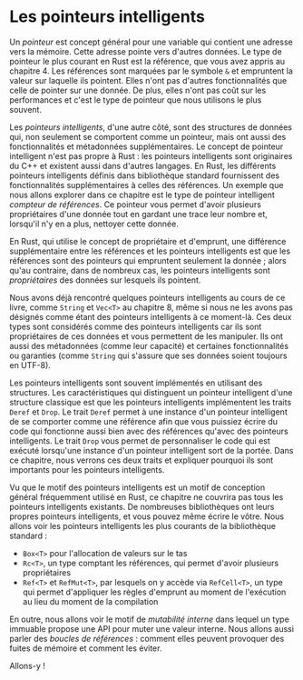 <!--
# Smart Pointers
-->

# Les pointeurs intelligents

<!--
A *pointer* is a general concept for a variable that contains an address in
memory. This address refers to, or “points at,” some other data. The most
common kind of pointer in Rust is a reference, which you learned about in
Chapter 4. References are indicated by the `&` symbol and borrow the value they
point to. They don’t have any special capabilities other than referring to
data. Also, they don’t have any overhead and are the kind of pointer we use
most often.
-->

Un *pointeur* est concept général pour une variable qui contient une adresse
vers la mémoire. Cette adresse pointe vers d'autres données. Le type de pointeur
le plus courant en Rust est la référence, que vous avez appris au chapitre 4.
Les références sont marquées par le symbole `&` et empruntent la valeur sur
laquelle ils pointent. Elles n'ont pas d'autres fonctionnalités que celle de
pointer sur une donnée. De plus, elles n'ont pas coût sur les performances et
c'est le type de pointeur que nous utilisons le plus souvent.

<!--
*Smart pointers*, on the other hand, are data structures that not only act like
a pointer but also have additional metadata and capabilities. The concept of
smart pointers isn’t unique to Rust: smart pointers originated in C++ and exist
in other languages as well. In Rust, the different smart pointers defined in
the standard library provide functionality beyond that provided by references.
One example that we’ll explore in this chapter is the *reference counting*
smart pointer type. This pointer enables you to have multiple owners of data by
keeping track of the number of owners and, when no owners remain, cleaning up
the data.
-->

Les *pointeurs intelligents*, d'une autre côté, sont des structures de données
qui, non seulement se comportent comme un pointeur, mais ont aussi des
fonctionnalités et métadonnées supplémentaires. Le concept de pointeur
intelligent n'est pas propre à Rust : les pointeurs intelligents sont
originaires du C++ et existent aussi dans d'autres langages. En Rust, les
différents pointeurs intelligents définis dans bibliothèque standard
fournissent des fonctionnalités supplémentaires à celles des références.
Un exemple que nous allons explorer dans ce chapitre est le type de pointeur
intelligent *compteur de références*. Ce pointeur vous permet d'avoir
plusieurs propriétaires d'une donnée tout en gardant une trace leur nombre et,
lorsqu'il n'y en a plus, nettoyer cette donnée.

<!--
In Rust, which uses the concept of ownership and borrowing, an additional
difference between references and smart pointers is that references are
pointers that only borrow data; in contrast, in many cases, smart pointers
*own* the data they point to.
-->

En Rust, qui utilise le concept de propriétaire et d'emprunt, une différence
supplémentaire entre les références et les pointeurs intelligents est que les
références sont des pointeurs qui empruntent seulement la donnée ; alors qu'au
contraire, dans de nombreux cas, les pointeurs intelligents sont
*propriétaires* des données sur lesquels ils pointent.

<!--
We’ve already encountered a few smart pointers in this book, such as `String`
and `Vec<T>` in Chapter 8, although we didn’t call them smart pointers at the
time. Both these types count as smart pointers because they own some memory and
allow you to manipulate it. They also have metadata (such as their capacity)
and extra capabilities or guarantees (such as with `String` ensuring its data
will always be valid UTF-8).
-->

Nous avons déjà rencontré quelques pointeurs intelligents au cours de ce
livre, comme `String` et `Vec<T>` au chapitre 8, même si nous ne les avons pas
désignés comme étant des pointeurs intelligents à ce moment-là. Ces deux types
sont considérés comme des pointeurs intelligents car ils sont propriétaires de
ces données et vous permettent de les manipuler. Ils ont aussi des métadonnées
(comme leur capacité) et certaines fonctionnalités ou garanties (comme `String`
qui s'assure que ses données soient toujours en UTF-8).

<!--
Smart pointers are usually implemented using structs. The characteristic that
distinguishes a smart pointer from an ordinary struct is that smart pointers
implement the `Deref` and `Drop` traits. The `Deref` trait allows an instance
of the smart pointer struct to behave like a reference so you can write code
that works with either references or smart pointers. The `Drop` trait allows
you to customize the code that is run when an instance of the smart pointer
goes out of scope. In this chapter, we’ll discuss both traits and demonstrate
why they’re important to smart pointers.
-->

Les pointeurs intelligents sont souvent implémentés en utilisant des
structures. Les caractéristiques qui distinguent un pointeur intelligent d'une
structure classique est que les pointeurs intelligents implémentent les traits
`Deref` et `Drop`. Le trait `Deref` permet à une instance d'un pointeur
intelligent de se comporter comme une référence afin que vous puissiez écrire
du code qui fonctionne aussi bien avec des références qu'avec des pointeurs
intelligents. Le trait `Drop` vous permet de personnaliser le code qui est
exécuté lorsqu'une instance d'un pointeur intelligent sort de la portée. Dans
ce chapitre, nous verrons ces deux traits et expliquer pourquoi ils sont
importants pour les pointeurs intelligents.

<!--
Given that the smart pointer pattern is a general design pattern used
frequently in Rust, this chapter won’t cover every existing smart pointer. Many
libraries have their own smart pointers, and you can even write your own. We’ll
cover the most common smart pointers in the standard library:
-->

Vu que le motif des pointeurs intelligents est un motif de conception général
fréquemment utilisé en Rust, ce chapitre ne couvrira pas tous les pointeurs
intelligents existants. De nombreuses bibliothèques ont leurs propres pointeurs
intelligents, et vous pouvez même écrire le vôtre. Nous allons voir les
pointeurs intelligents les plus courants de la bibliothèque standard :

<!--
* `Box<T>` for allocating values on the heap
* `Rc<T>`, a reference counting type that enables multiple ownership
* `Ref<T>` and `RefMut<T>`, accessed through `RefCell<T>`, a type that enforces
  the borrowing rules at runtime instead of compile time
-->

* `Box<T>` pour l'allocation de valeurs sur le tas
* `Rc<T>`, un type comptant les références, qui permet d'avoir plusieurs
  propriétaires
* `Ref<T>` et `RefMut<T>`, par lesquels on y accède via `RefCell<T>`, un type
  qui permet d'appliquer les règles d'emprunt au moment de l'exécution au lieu
  du moment de la compilation

<!--
In addition, we’ll cover the *interior mutability* pattern where an immutable
type exposes an API for mutating an interior value. We’ll also discuss
*reference cycles*: how they can leak memory and how to prevent them.
-->

En outre, nous allons voir le motif de *mutabilité interne* dans lequel un
type immuable propose une API pour muter une valeur interne. Nous allons aussi
parler des *boucles de références* : comment elles peuvent provoquer des fuites
de mémoire et comment les éviter.

<!--
Let’s dive in!
-->

Allons-y !
